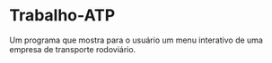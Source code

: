 # Trabalho-ATP
Um programa que mostra para o usuário um menu interativo de uma empresa de transporte rodoviário.
